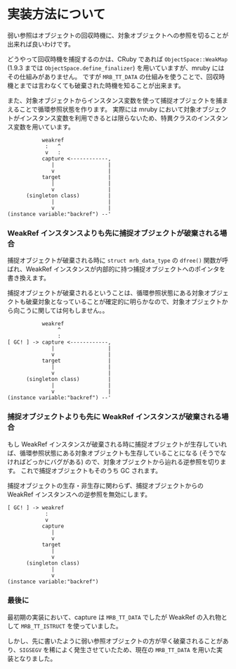 # 実装方法について

弱い参照はオブジェクトの回収時機に、対象オブジェクトへの参照を切ることが出来れば良いわけです。

どうやって回収時機を捕捉するのかは、CRuby であれば `ObjectSpace::WeakMap` (1.9.3 までは `ObjectSpace.define_finalizer`) を用いていますが、mruby にはその仕組みがありません。
ですが `MRB_TT_DATA` の仕組みを使うことで、回収時機とまでは言わなくても破棄された時機を知ることが出来ます。

また、対象オブジェクトからインスタンス変数を使って捕捉オブジェクトを捕まえることで循環参照状態を作ります。
実際には mruby において対象オブジェクトがインスタンス変数を利用できるとは限らないため、特異クラスのインスタンス変数を用いています。

```
           weakref
            :   ^
            v   :
           capture <------------,
              |                 |
              v                 |
           target               |
              |                 |
              v                 |
      (singleton class)         |
              |                 |
              v                 |
(instance variable:"backref") --'
```

### WeakRef インスタンスよりも先に捕捉オブジェクトが破棄される場合

捕捉オブジェクトが破棄される時に `struct mrb_data_type` の `dfree()` 関数が呼ばれ、WeakRef インスタンスが内部的に持つ捕捉オブジェクトへのポインタを書き換えます。

捕捉オブジェクトが破棄されるということは、循環参照状態にある対象オブジェクトも破棄対象となっていることが確定的に明らかなので、対象オブジェクトから向こうに関しては何もしません。。

```
           weakref
                ^
                :
[ GC! ] -> capture <------------,
              |                 |
              v                 |
           target               |
              |                 |
              v                 |
      (singleton class)         |
              |                 |
              v                 |
(instance variable:"backref") --'
```

### 捕捉オブジェクトよりも先に WeakRef インスタンスが破棄される場合

もし WeakRef インスタンスが破棄される時に捕捉オブジェクトが生存していれば、循環参照状態にある対象オブジェクトも生存していることになる (そうでなければどっかにバグがある) ので、対象オブジェクトから辿れる逆参照を切ります。
これで捕捉オブジェクトもそのうち GC されます。

捕捉オブジェクトの生存・非生存に関わらず、捕捉オブジェクトからの WeakRef インスタンスへの逆参照を無効にします。

```
[ GC! ] -> weakref
            :
            v
           capture
              |
              v
           target
              |
              v
      (singleton class)
              |
              v
(instance variable:"backref")
```

### 最後に

最初期の実装において、capture は `MRB_TT_DATA` でしたが WeakRef の入れ物として `MRB_TT_ISTRUCT` を使っていました。

しかし、先に書いたように弱い参照オブジェクトの方が早く破棄されることがあり、`SIGSEGV` を稀によく発生させていたため、現在の `MRB_TT_DATA` を用いた実装となりました。
